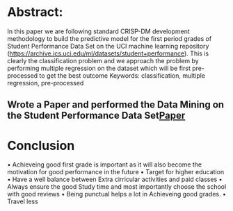 # Abstract:

In this paper we are following standard CRISP-DM development methodology to build the predictive model for the first period grades of Student Performance Data Set on the UCI machine learning repository (https://archive.ics.uci.edu/ml/datasets/student+performance).
This is clearly the classification problem and we approach the problem by performing multiple regression on the dataset which will be first pre-processed to get the best outcome
Keywords: classification, multiple regression, pre-processed


## Wrote a Paper and performed the Data Mining on the Student Performance Data Set[Paper](https://github.com/hiteshsantwani/Predictive-Model-for-Student-Performance-Data-Set/blob/master/Final%20Draft.pdf)

# Conclusion

•    Achieveing  good first grade is important as it will also become the motivation for good performance in the future
•    Target for higher education 
•    Have a well balance between Extra cirricular activities and paid classes
•    Always ensure the good Study time and most importantly choose the school with good reviews
•    Being punctual helps a lot in Achieveing good grades.
•    Travel less

